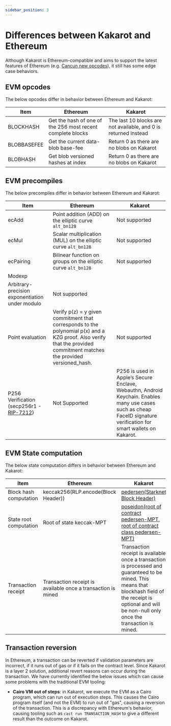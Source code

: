 ```yaml
---
sidebar_position: 3
---
```


# Differences between Kakarot and Ethereum

Although Kakarot is Ethereum-compatible and aims to support the latest features
of Ethereum (e.g.
[Cancun new opcodes](https://blog.ethereum.org/2024/01/10/goerli-dencun-announcement)),
it still has some edge case behaviors.

## EVM opcodes

The below opcodes differ in behavior between Ethereum and Kakarot:

| Item        | Ethereum                                                   | Kakarot                                                         |
| ----------- | ---------------------------------------------------------- | --------------------------------------------------------------- |
| BLOCKHASH   | Get the hash of one of the 256 most recent complete blocks | The last 10 blocks are not available, and 0 is returned instead |
| BLOBBASEFEE | Get the current data-blob base-fee                         | Return 0 as there are no blobs on Kakarot                       |
| BLOBHASH    | Get blob versioned hashes at index                         | Return 0 as there are no blobs on Kakarot                       |

## EVM precompiles

The below precompiles differ in behavior between Ethereum and Kakarot:

| Item             | Ethereum                                                                                                                                                                | Kakarot       |
| ---------------- | ----------------------------------------------------------------------------------------------------------------------------------------------------------------------- | ------------- |
| ecAdd            | Point addition (ADD) on the elliptic curve `alt_bn128`                                                                                                                  | Not supported |
| ecMul            | Scalar multiplication (MUL) on the elliptic curve `alt_bn128`                                                                                                           | Not supported |
| ecPairing        | Bilinear function on groups on the elliptic curve `alt_bn128`                                                                                                           | Not supported |
| Modexp        | 	
Arbitrary-precision exponentiation under modulo                    | Not supported |
| Point evaluation | Verify p(z) = y given commitment that corresponds to the polynomial p(x) and a KZG proof. Also verify that the provided commitment matches the provided versioned_hash. | Not supported |
| P256 Verification (secp256r1 - [RIP-7212](https://github.com/ethereum/RIPs/blob/master/RIPS/rip-7212.md)) | Not Supported | P256 is used in Apple’s Secure Enclave, Webauthn, Android Keychain. Enables many use cases such as cheap FaceID signature verification for smart wallets on Kakarot. |

## EVM State computation

The below state computation differs in behavior between Ethereum and Kakarot:

| Item                   | Ethereum                                                     | Kakarot                                                                                                                                                                                                          |
| ---------------------- | ------------------------------------------------------------ | ---------------------------------------------------------------------------------------------------------------------------------------------------------------------------------------------------------------- |
| Block hash computation | keccak256(RLP.encode(Block Header))                          | [pedersen(Starknet Block Header)](https://docs.starknet.io/documentation/architecture_and_concepts/Network_Architecture/header/)                                                                                 |
| State root computation | Root of state keccak-MPT                                     | [poseidon(root of contract pedersen-MPT, root of contract class pedersen-MPT)](https://docs.starknet.io/documentation/architecture_and_concepts/Network_Architecture/starknet-state/)                            |
| Transaction receipt    | Transaction receipt is available once a transaction is mined | Transaction receipt is available once a transaction is processed and guaranteed to be mined. This means that blockhash field of the receipt is optional and will be non-null only once the transaction is mined. |

## Transaction reversion

In Ethereum, a transaction can be reverted if validation parameters are
incorrect, if it runs out of gas or if it fails on the contract level. Since
Kakarot is a layer 2 solution, additional revert reasons can occur during the
transaction. We have currently identified the below issues which can cause some
problems with the traditional EVM tooling:

- **Cairo VM out of steps**: in Kakarot, we execute the EVM as a Cairo program,
  which can run out of execution steps. This causes the Cairo program itself
  (and not the EVM) to run out of "gas", causing a reversion of the transaction.
  This is a discrepancy with Ethereum's behavior, causing tooling such as
  `cast run TRANSACTION_HASH` to give a different result than the outcome on
  Kakarot.
